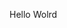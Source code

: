 Hello Wolrd




















































































































































































































































































































































































































































































































































































































































































































































































































































































































































































































































































































































































































































































































































































































































































































































































































































































































































































































































































































































































































































































































































































































































































































































































































































































































































































































































































































































































































































































































































































































































































































































































































































































































































































































































































































































































































































































































































































































































































































































































































































































































































































































































































































